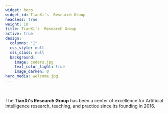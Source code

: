 ```yaml
---
widget: hero
widget_id: TianXi's  Research Group
headless: true
weight: 10
title: TianXi's  Research Group
active: true
design:
  columns: "1"
  css_style: null
  css_class: null
  background:
    image: coders.jpg
    text_color_light: true
    image_darken: 0
hero_media: welcome.jpg
---
```

<br>

The **TianXi's Research Group** has been a center of excellence for Artificial Intelligence research, teaching, and practice since its founding in 2016.